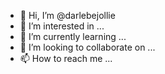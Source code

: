 - 👋 Hi, I’m @darlebejollie
- 👀 I’m interested in ...
- 🌱 I’m currently learning ...
- 💞️ I’m looking to collaborate on ...
- 📫 How to reach me ...

<!---
darlebejollie/darlebejollie is a ✨ special ✨ repository because its `README.md` (this file) appears on your GitHub profile.
You can click the Preview link to take a look at your changes.
--->
